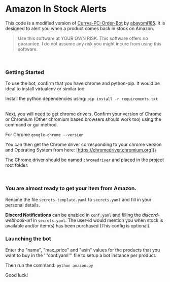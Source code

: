 # Amazon In Stock Alerts
This code is a modified version of [Currys-PC-Order-Bot](https://github.com/abayomi185/currys-pc-order-bot) by [abayomi185](https://github.com/abayomi185). It is designed to alert you when a product comes back in stock on Amazon.
<br>
> Use this software at YOUR OWN RISK. This software offers no guarantee. I do not assume any risk you might incure from using this software.

<br/>

### Getting Started

To use the bot, confirm that you have chrome and python-pip. It would be ideal to install virtualenv or similar too.

Install the python dependencies using:
```pip install -r requirements.txt```

<br/>
Next, you will need to get chrome drivers. Confirm your version of Chrome or Chromium (Other chromium based browsers should work too) using the command or gui method.

For Chrome
```google-chrome --version```

You can then get the Chrome driver corresponding to your chrome version and Operating System from here: [https://chromedriver.chromium.org]()

The Chrome driver should be named ```chromedriver``` and placed in the project root folder.

<br/>

### You are almost ready to get your item from Amazon.

Rename the file ```secrets-template.yaml``` to ```secrets.yaml``` and fill in your personal details.

**Discord Notifications** can be enabled in ```conf.yaml``` and filling the *discord-webhook-url* in ```secrets.yaml```. The user-id would mention you when stock is available and/or item(s) has been purchased (This config is optional).

### Launching the bot

Enter the "name", "max_price" and "asin" values for the products that you want to buy in the '''conf.yaml''' file to setup a bot instance per product.

Then run the command:
```python amazon.py```

Good luck!


